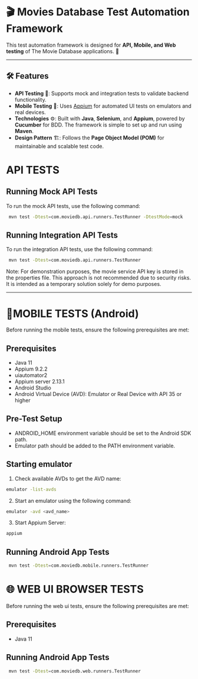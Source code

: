 # 🎬 Movies Database Test Automation Framework

This test automation framework is designed for **API, Mobile, and Web testing** of The Movie Database applications. 🚀

---

## 🛠️ Features

- **API Testing** 🧪: Supports mock and integration tests to validate backend functionality.
- **Mobile Testing** 📱: Uses [Appium](http://appium.io/) for automated UI tests on emulators and real devices.
- **Technologies** ⚙️: Built with **Java**, **Selenium**, and **Appium**, powered by **Cucumber** for BDD. The framework is simple to set up and run using **Maven**.
- **Design Pattern** 🏗️: Follows the **Page Object Model (POM)** for maintainable and scalable test code.


# API TESTS

## Running Mock API Tests
To run the mock API tests, use the following command:
```bash
 mvn test -Dtest=com.moviedb.api.runners.TestRunner -DtestMode=mock
```

## Running Integration API Tests

To run the integration API tests, use the following command:
```bash
 mvn test -Dtest=com.moviedb.api.runners.TestRunner
 ```
 
Note: For demonstration purposes, the movie service API key is stored in the properties file. This approach is not recommended due to security risks. It is intended as a temporary solution solely for demo purposes.
***

# 📱MOBILE TESTS (Android)
Before running the mobile tests, ensure the following prerequisites are met:

## Prerequisites
- Java 11
- Appium 9.2.2
- uiautomator2
- Appium server 2.13.1
- Android Studio
- Android Virtual Device (AVD): Emulator or Real Device with API 35 or higher

## Pre-Test Setup
- ANDROID_HOME environment variable should be set to the Android SDK path.
- Emulator path should be added to the PATH environment variable.

## Starting emulator
1) Check available AVDs to get the AVD name:
  ```bash
  emulator -list-avds
  ```
  
2) Start an emulator using the following command:
```bash 
emulator -avd <avd_name>
```

3) Start Appium Server:
```bash
appium
```

## Running Android App Tests
```bash
 mvn test -Dtest=com.moviedb.mobile.runners.TestRunner
```

# 🌐 WEB UI BROWSER TESTS
Before running the web ui tests, ensure the following prerequisites are met:

## Prerequisites
- Java 11

## Running Android App Tests
```bash
 mvn test -Dtest=com.moviedb.web.runners.TestRunner
```